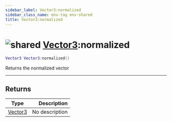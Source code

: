 ```yaml
---
sidebar_label: Vector3:normalized
sidebar_class_name: env-tag env-shared
title: Vector3:normalized
---
```


# <img src='/img/wiki/shared.png' alt='shared' classname='env-tag' /> [Vector3](../vector3/README.md):normalized

```lua
Vector3 Vector3:normalized()
```

Returns the normalized vector<br/>

-----------------
## Returns

| Type   | Description |
| ------ | ----------: |
| [Vector3](../vector3/README.md) | No description |
